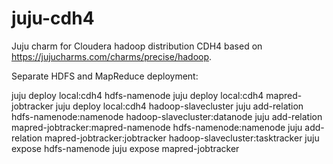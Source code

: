 juju-cdh4
=========

Juju charm for Cloudera hadoop distribution CDH4 based on https://jujucharms.com/charms/precise/hadoop.

Separate HDFS and MapReduce deployment:

juju deploy local:cdh4 hdfs-namenode
juju deploy local:cdh4 mapred-jobtracker
juju deploy local:cdh4 hadoop-slavecluster
juju add-relation hdfs-namenode:namenode hadoop-slavecluster:datanode
juju add-relation mapred-jobtracker:mapred-namenode hdfs-namenode:namenode
juju add-relation mapred-jobtracker:jobtracker hadoop-slavecluster:tasktracker
juju expose hdfs-namenode
juju expose mapred-jobtracker
